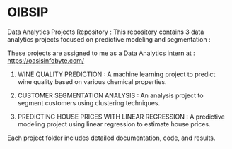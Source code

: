 # OIBSIP

Data Analytics Projects Repository : This repository contains 3 data analytics projects focused on predictive modeling and segmentation :

These projects are assigned to me as a Data Analytics intern at : https://oasisinfobyte.com/

1. WINE QUALITY PREDICTION :  A machine learning project to predict wine quality based on various chemical properties.
 
2. CUSTOMER SEGMENTATION ANALYSIS :  An analysis project to segment customers using clustering techniques.
 
3. PREDICTING HOUSE PRICES WITH LINEAR REGRESSION :  A predictive modeling project using linear regression to estimate house prices.

Each project folder includes detailed documentation, code, and results.
